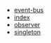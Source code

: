 - [event-bus](./event-bus.md)
- [index](./index.md)
- [observer](./observer.md)
- [singleton](./singleton.md)